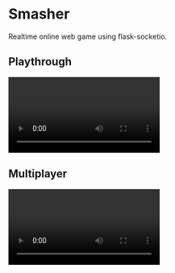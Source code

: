 # Smasher #
Realtime online web game using flask-socketio.


## Playthrough
<video src="videos/turbo 2021-04-20 14-05-37.mp4"></video>


## Multiplayer
<video src="videos/gameplay 2021-04-20 14-06-37.mp4"></video>


#

